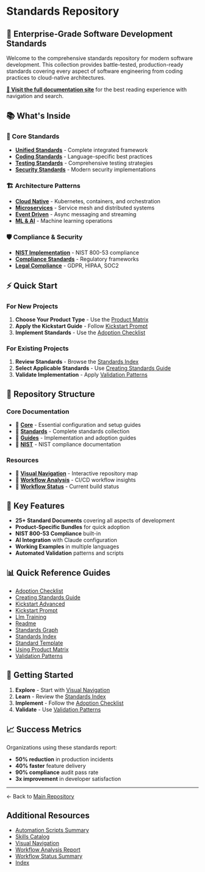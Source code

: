 # Standards Repository

## 🚀 Enterprise-Grade Software Development Standards

Welcome to the comprehensive standards repository for modern software development. This collection provides battle-tested, production-ready standards covering every aspect of software engineering from coding practices to cloud-native architectures.

**[📖 Visit the full documentation site](index.md)** for the best reading experience with navigation and search.

## 📚 What's Inside

### 🎯 Core Standards

- **[Unified Standards](standards/UNIFIED_STANDARDS.md)** - Complete integrated framework
- **[Coding Standards](standards/CODING_STANDARDS.md)** - Language-specific best practices
- **[Testing Standards](standards/TESTING_STANDARDS.md)** - Comprehensive testing strategies
- **[Security Standards](standards/MODERN_SECURITY_STANDARDS.md)** - Modern security implementations

### 🏗️ Architecture Patterns

- **[Cloud Native](standards/CLOUD_NATIVE_STANDARDS.md)** - Kubernetes, containers, and orchestration
- **[Microservices](standards/MICROSERVICES_STANDARDS.md)** - Service mesh and distributed systems
- **[Event Driven](standards/EVENT_DRIVEN_STANDARDS.md)** - Async messaging and streaming
- **[ML & AI](standards/ML_AI_STANDARDS.md)** - Machine learning operations

### 🛡️ Compliance & Security

- **[NIST Implementation](nist/NIST_IMPLEMENTATION_GUIDE.md)** - NIST 800-53 compliance
- **[Compliance Standards](standards/COMPLIANCE_STANDARDS.md)** - Regulatory frameworks
- **[Legal Compliance](standards/LEGAL_COMPLIANCE_STANDARDS.md)** - GDPR, HIPAA, SOC2

## ⚡ Quick Start

### For New Projects

1. **Choose Your Product Type** - Use the [Product Matrix](guides/USING_PRODUCT_MATRIX.md)
2. **Apply the Kickstart Guide** - Follow [Kickstart Prompt](guides/KICKSTART_PROMPT.md)
3. **Implement Standards** - Use the [Adoption Checklist](guides/ADOPTION_CHECKLIST.md)

### For Existing Projects

1. **Review Standards** - Browse the [Standards Index](guides/STANDARDS_INDEX.md)
2. **Select Applicable Standards** - Use [Creating Standards Guide](guides/CREATING_STANDARDS_GUIDE.md)
3. **Validate Implementation** - Apply [Validation Patterns](guides/VALIDATION_PATTERNS.md)

## 📁 Repository Structure

### Core Documentation

- 📁 **[Core](./core/)** - Essential configuration and setup guides
- 📁 **[Standards](./standards/)** - Complete standards collection
- 📁 **[Guides](./guides/)** - Implementation and adoption guides
- 📁 **[NIST](./nist/)** - NIST compliance documentation

### Resources

- 📄 **[Visual Navigation](./VISUAL_NAVIGATION.md)** - Interactive repository map
- 📄 **[Workflow Analysis](./WORKFLOW_ANALYSIS_REPORT.md)** - CI/CD workflow insights
- 📄 **[Workflow Status](./WORKFLOW_STATUS_SUMMARY.md)** - Current build status

## 🎯 Key Features

- **25+ Standard Documents** covering all aspects of development
- **Product-Specific Bundles** for quick adoption
- **NIST 800-53 Compliance** built-in
- **AI Integration** with Claude configuration
- **Working Examples** in multiple languages
- **Automated Validation** patterns and scripts

## 📊 Quick Reference Guides

<!-- AUTO-LINKS:docs/guides/*.md -->

- [Adoption Checklist](guides/ADOPTION_CHECKLIST.md)
- [Creating Standards Guide](guides/CREATING_STANDARDS_GUIDE.md)
- [Kickstart Advanced](guides/KICKSTART_ADVANCED.md)
- [Kickstart Prompt](guides/KICKSTART_PROMPT.md)
- [Llm Training](guides/LLM_TRAINING.md)
- [Readme](guides/README.md)
- [Standards Graph](guides/STANDARDS_GRAPH.md)
- [Standards Index](guides/STANDARDS_INDEX.md)
- [Standard Template](guides/STANDARD_TEMPLATE.md)
- [Using Product Matrix](guides/USING_PRODUCT_MATRIX.md)
- [Validation Patterns](guides/VALIDATION_PATTERNS.md)

<!-- /AUTO-LINKS -->

## 🚦 Getting Started

1. **Explore** - Start with [Visual Navigation](./VISUAL_NAVIGATION.md)
2. **Learn** - Review the [Standards Index](guides/STANDARDS_INDEX.md)
3. **Implement** - Follow the [Adoption Checklist](guides/ADOPTION_CHECKLIST.md)
4. **Validate** - Use [Validation Patterns](guides/VALIDATION_PATTERNS.md)

## 📈 Success Metrics

Organizations using these standards report:

- **50% reduction** in production incidents
- **40% faster** feature delivery
- **90% compliance** audit pass rate
- **3x improvement** in developer satisfaction

---

← Back to [Main Repository](../README.md)

## Additional Resources

<!-- AUTO-LINKS:docs/*.md -->

- [Automation Scripts Summary](AUTOMATION_SCRIPTS_SUMMARY.md)
- [Skills Catalog](SKILLS_CATALOG.md)
- [Visual Navigation](VISUAL_NAVIGATION.md)
- [Workflow Analysis Report](WORKFLOW_ANALYSIS_REPORT.md)
- [Workflow Status Summary](WORKFLOW_STATUS_SUMMARY.md)
- [Index](index.md)

<!-- /AUTO-LINKS -->
